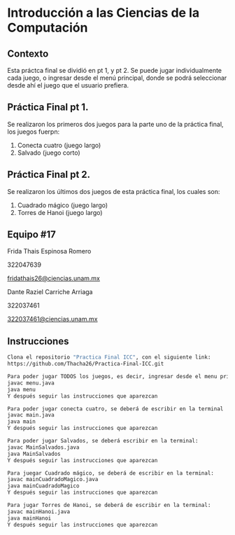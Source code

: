 # Introducción a las Ciencias de la Computación
## Contexto
Esta práctca final se dividió en pt 1, y pt 2.
Se puede jugar individualmente cada juego, o ingresar desde el menú principal, donde se podrá seleccionar desde ahí el juego que el usuario prefiera.

## Práctica Final pt 1.
Se realizaron los primeros dos juegos para la parte uno de la práctica final, los juegos fuerpn:
   1. Conecta cuatro (juego largo)
   2. Salvado (juego corto)
   
## Práctica Final pt 2.
Se realizaron los últimos dos juegos de esta práctica final, los cuales son:
   1. Cuadrado mágico (juego largo)
   2. Torres de Hanoi (juego largo)
   
## Equipo #17 
Frida Thais Espinosa Romero

322047639

fridathais26@ciencias.unam.mx

Dante Raziel Carriche Arriaga 

322037461

322037461@ciencias.unam.mx

## Instrucciones

```bash
Clona el repositorio "Practica Final ICC", con el siguiente link:
https://github.com/Thacha26/Practica-Final-ICC.git
```
```bash
Para poder jugar TODOS los juegos, es decir, ingresar desde el menu principal y seleccionar que jugar, se deberá de escribir en la terminal
javac menu.java
java menu
Y después seguir las instrucciones que aparezcan
```
```bash
Para poder jugar conecta cuatro, se deberá de escribir en la terminal
javac main.java
java main
Y después seguir las instrucciones que aparezcan
```
```bash
Para poder jugar Salvados, se deberá escribir en la terminal:
javac MainSalvados.java
java MainSalvados
Y después seguir las instrucciones que aparezcan
```
```bash
Para juegar Cuadrado mágico, se deberá de escribir en la terminal:
javac mainCuadradoMagico.java
java mainCuadradoMagico
Y después seguir las instrucciones que aparezcan
```
```bash
Para jugar Torres de Hanoi, se deberá de escribir en la terminal:
javac mainHanoi.java
java mainHanoi
Y después seguir las instrucciones que aparezcan
```
